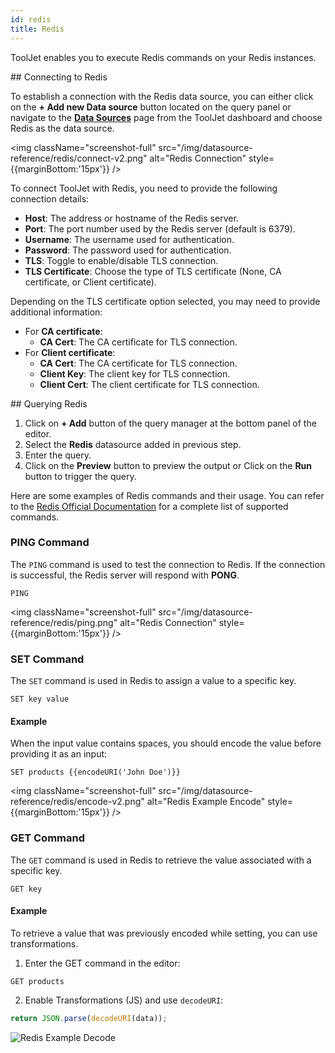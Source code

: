 ```yaml
---
id: redis
title: Redis
---
```


ToolJet enables you to execute Redis commands on your Redis instances.

<div>
## Connecting to Redis

To establish a connection with the Redis data source, you can either click on the **+ Add new Data source** button located on the query panel or navigate to the **[Data Sources](/docs/data-sources/overview)** page from the ToolJet dashboard and choose Redis as the data source.

<img className="screenshot-full" src="/img/datasource-reference/redis/connect-v2.png" alt="Redis Connection" style={{marginBottom:'15px'}} />

To connect ToolJet with Redis, you need to provide the following connection details:

- **Host**: The address or hostname of the Redis server.
- **Port**: The port number used by the Redis server (default is 6379).
- **Username**: The username used for authentication.
- **Password**: The password used for authentication.
- **TLS**: Toggle to enable/disable TLS connection.
- **TLS Certificate**: Choose the type of TLS certificate (None, CA certificate, or Client certificate).

Depending on the TLS certificate option selected, you may need to provide additional information:
- For **CA certificate**:
  - **CA Cert**: The CA certificate for TLS connection.
- For **Client certificate**:
  - **CA Cert**: The CA certificate for TLS connection.
  - **Client Key**: The client key for TLS connection.
  - **Client Cert**: The client certificate for TLS connection.

</div>

<div>
## Querying Redis

1. Click on **+ Add** button of the query manager at the bottom panel of the editor.
2. Select the **Redis** datasource added in previous step.
3. Enter the query.
4. Click on the **Preview** button to preview the output or Click on the **Run** button to trigger the query.

Here are some examples of Redis commands and their usage. You can refer to the [Redis Official Documentation](https://redis.io/commands) for a complete list of supported commands.

### PING Command

The `PING` command is used to test the connection to Redis. If the connection is successful, the Redis server will respond with **PONG**.

```shell
PING
```

<img className="screenshot-full" src="/img/datasource-reference/redis/ping.png" alt="Redis Connection" style={{marginBottom:'15px'}} />

### SET Command

The `SET` command is used in Redis to assign a value to a specific key.

```shell
SET key value
```

#### Example
When the input value contains spaces, you should encode the value before providing it as an input:

```shell
SET products {{encodeURI('John Doe')}}
```

<img className="screenshot-full" src="/img/datasource-reference/redis/encode-v2.png" alt="Redis Example Encode" style={{marginBottom:'15px'}} />

### GET Command

The `GET` command is used in Redis to retrieve the value associated with a specific key.

```shell
GET key
```

#### Example
To retrieve a value that was previously encoded while setting, you can use transformations.

1. Enter the GET command in the editor:
  ```shell
  GET products
  ```

2. Enable Transformations (JS) and use `decodeURI`:

  ```js
  return JSON.parse(decodeURI(data));
  ```

  <div style={{textAlign: 'center'}}>

  <img className="screenshot-full" src="/img/datasource-reference/redis/decode-v2.png" alt="Redis Example Decode" />

  </div>
  
</div>
